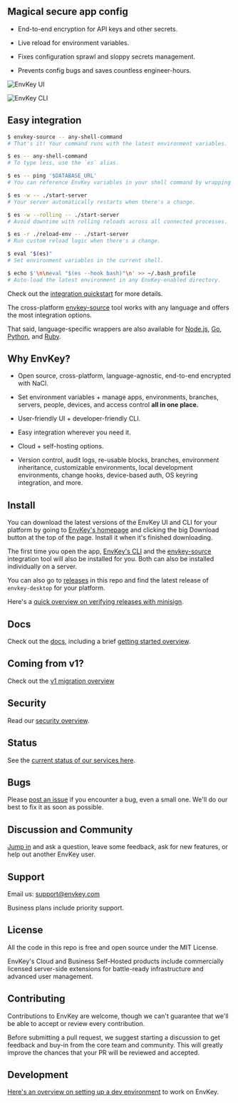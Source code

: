 ## Magical secure app config

- End-to-end encryption for API keys and other secrets.

- Live reload for environment variables.

- Fixes configuration sprawl and sloppy secrets management.

- Prevents config bugs and saves countless engineer-hours.

![EnvKey UI](https://user-images.githubusercontent.com/545350/150350438-44ff380c-c346-41d0-8e39-f41e9ad73110.png)

![EnvKey CLI](https://user-images.githubusercontent.com/545350/150350715-c7c1ca15-ac37-406c-bc29-c8d922542d2f.gif)

## Easy integration

```bash
$ envkey-source -- any-shell-command
# That's it! Your command runs with the latest environment variables.

$ es -- any-shell-command
# To type less, use the `es` alias.

$ es -- ping '$DATABASE_URL'
# You can reference EnvKey variables in your shell command by wrapping them in single quotes.

$ es -w -- ./start-server
# Your server automatically restarts when there's a change.

$ es -w --rolling -- ./start-server
# Avoid downtime with rolling reloads across all connected processes.

$ es -r ./reload-env -- ./start-server
# Run custom reload logic when there's a change.

$ eval "$(es)"
# Set environment variables in the current shell.

$ echo $'\n\neval "$(es --hook bash)"\n' >> ~/.bash_profile
# Auto-load the latest environment in any EnvKey-enabled directory.
```

Check out the [integration quickstart](https://docs-v2.envkey.com/docs/integration-quickstart) for more details.

The cross-platform [envkey-source](https://docs-v2.envkey.com/docs/envkey-source) tool works with any language and offers the most integration options.

That said, language-specific wrappers are also available for [Node.js](https://github.com/envkey/envkey/tree/main/public/sdks/languages-and-frameworks/node), [Go](https://github.com/envkey/envkey/tree/main/public/sdks/languages-and-frameworks/go), [Python](https://github.com/envkey/envkey/tree/main/public/sdks/languages-and-frameworks/python), and [Ruby](https://github.com/envkey/envkey/tree/main/public/sdks/languages-and-frameworks/ruby).

## Why EnvKey?

- Open source, cross-platform, language-agnostic, end-to-end encrypted with NaCl.

- Set environment variables + manage apps, environments, branches, servers, people, devices, and access control **all in one place.**

- User-friendly UI + developer-friendly CLI.

- Easy integration wherever you need it.

- Cloud + self-hosting options.

- Version control, audit logs, re-usable blocks, branches, environment inheritance, customizable environments, local development environments, change hooks, device-based auth, OS keyring integration, and more.

## Install

You can download the latest versions of the EnvKey UI and CLI for your platform by going to [EnvKey's homepage](https://www.envkey.com) and clicking the big Download button at the top of the page. Install it when it's finished downloading.

The first time you open the app, [EnvKey's CLI](https://docs-v2.envkey.com/docs/cli-overview) and the [envkey-source](https://docs-v2.envkey.com/docs/envkey-source) integration tool will also be installed for you. Both can also be installed individually on a server.

You can also go to [releases](https://github.com/envkey/envkey/releases) in this repo and find the latest release of `envkey-desktop` for your platform.

Here's a [quick overview on verifying releases with minisign](https://docs-v2.envkey.com/docs/verifying-releases).

## Docs

Check out the [docs](https://docs-v2.envkey.com), including a brief [getting started overview](https://docs-v2.envkey.com/docs/getting-started).

## Coming from v1?

Check out the [v1 migration overview](https://docs-v2.envkey.com/docs/migrating-from-v1)

## Security

Read our [security overview](https://docs-v2.envkey.com/docs/security).

## Status

See the [current status of our services here](https://status.envkey.com).

## Bugs

Please [post an issue](https://github.com/envkey/envkey/issues) if you encounter a bug, even a small one. We'll do our best to fix it as soon as possible.

## Discussion and Community

[Jump in](https://github.com/envkey/envkey/discussion) and ask a question, leave some feedback, ask for new features, or help out another EnvKey user.

## Support

Email us: support@envkey.com

Business plans include priority support.

## License

All the code in this repo is free and open source under the MIT License.

EnvKey's Cloud and Business Self-Hosted products include commercially licensed server-side extensions for battle-ready infrastructure and advanced user management.

## Contributing

Contributions to EnvKey are welcome, though we can't guarantee that we'll be able to accept or review every contribution.

Before submitting a pull request, we suggest starting a discussion to get feedback and buy-in from the core team and community. This will greatly improve the chances that your PR will be reviewed and accepted.

## Development

[Here's an overview on setting up a dev environment](https://docs-v2.envkey.com/docs/development) to work on EnvKey.
